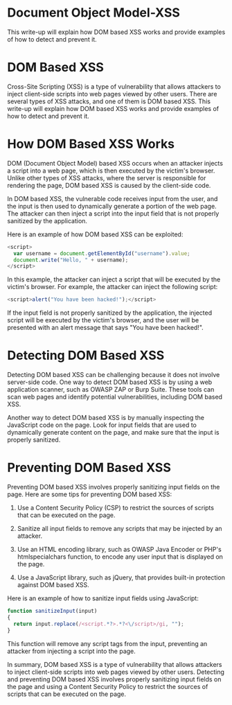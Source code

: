 # Document Object Model-XSS
This write-up will explain how DOM based XSS works and provide examples of how to detect and prevent it.

# DOM Based XSS
Cross-Site Scripting (XSS) is a type of vulnerability that allows attackers to inject client-side scripts into web pages viewed by other users. There are several types of XSS attacks, and one of them is DOM based XSS. This write-up will explain how DOM based XSS works and provide examples of how to detect and prevent it.

# How DOM Based XSS Works
DOM (Document Object Model) based XSS occurs when an attacker injects a script into a web page, which is then executed by the victim's browser. Unlike other types of XSS attacks, where the server is responsible for rendering the page, DOM based XSS is caused by the client-side code.

In DOM based XSS, the vulnerable code receives input from the user, and the input is then used to dynamically generate a portion of the web page. The attacker can then inject a script into the input field that is not properly sanitized by the application.

Here is an example of how DOM based XSS can be exploited:

```javascript
<script>
  var username = document.getElementById("username").value;
  document.write("Hello, " + username);
</script>
```

In this example, the attacker can inject a script that will be executed by the victim's browser. For example, the attacker can inject the following script:

```javascript
<script>alert("You have been hacked!");</script>
```

If the input field is not properly sanitized by the application, the injected script will be executed by the victim's browser, and the user will be presented with an alert message that says "You have been hacked!".

# Detecting DOM Based XSS
Detecting DOM based XSS can be challenging because it does not involve server-side code. One way to detect DOM based XSS is by using a web application scanner, such as OWASP ZAP or Burp Suite. These tools can scan web pages and identify potential vulnerabilities, including DOM based XSS.

Another way to detect DOM based XSS is by manually inspecting the JavaScript code on the page. Look for input fields that are used to dynamically generate content on the page, and make sure that the input is properly sanitized.

# Preventing DOM Based XSS
Preventing DOM based XSS involves properly sanitizing input fields on the page. Here are some tips for preventing DOM based XSS:

1. Use a Content Security Policy (CSP) to restrict the sources of scripts that can be executed on the page.

2. Sanitize all input fields to remove any scripts that may be injected by an attacker.

3. Use an HTML encoding library, such as OWASP Java Encoder or PHP's htmlspecialchars function, to encode any user input that is displayed on the page.

4. Use a JavaScript library, such as jQuery, that provides built-in protection against DOM based XSS.

Here is an example of how to sanitize input fields using JavaScript:

```javascript
function sanitizeInput(input) 
{
  return input.replace(/<script.*?>.*?<\/script>/gi, "");
}
```

This function will remove any script tags from the input, preventing an attacker from injecting a script into the page.

In summary, DOM based XSS is a type of vulnerability that allows attackers to inject client-side scripts into web pages viewed by other users. Detecting and preventing DOM based XSS involves properly sanitizing input fields on the page and using a Content Security Policy to restrict the sources of scripts that can be executed on the page.

